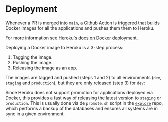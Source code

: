 # Deployment

Whenever a PR is merged into `main`, a Github Action is triggered that builds Docker images for all the applications and pushes them them to Heroku.

For more information see [Heroku's docs on Docker deployment](https://devcenter.heroku.com/articles/container-registry-and-runtime).

Deploying a Docker image to Heroku is a 3-step process:
1) Tagging the image.
2) Pushing the image.
3) Releasing the image as an app.

The images are tagged and pushed (steps 1 and 2) to all environments (`dev`, `staging` and `production`), but they are only released (step 3) for `dev`:

Since Heroku does not support promotion for applications deployed via Docker, this provides a fast way of releasing the latest version to `staging` or `production`. This is usually done via de `promote.sh` script in the [`explore`](https://github.com/gemini-hlsw/explore) repo, which performs a backup of the databases and ensures all systems are in sync in a given environment.